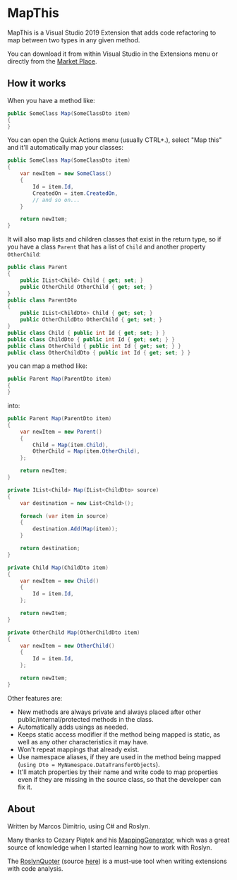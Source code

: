 # MapThis

MapThis is a Visual Studio 2019 Extension that adds code refactoring 
to map between two types in any given method.

You can download it from within Visual Studio in the Extensions menu or
directly from the 
[Market Place](https://marketplace.visualstudio.com/items?itemName=MarcosDimitrio.MapThisForVisualStudio2019).

## How it works

When you have a method like:

```csharp
public SomeClass Map(SomeClassDto item)
{
}
```
    
You can open the Quick Actions menu (usually CTRL+.), select "Map 
this" and it'll automatically map your classes:

```csharp
public SomeClass Map(SomeClassDto item)
{
    var newItem = new SomeClass()
    {
        Id = item.Id,
        CreatedOn = item.CreatedOn,
        // and so on...
    }

    return newItem;
}
```

It will also map lists and children classes that exist in the 
return type, so if you have a class `Parent` that has a list of 
`Child` and another property `OtherChild`:

```csharp
public class Parent
{
    public IList<Child> Child { get; set; }
    public OtherChild OtherChild { get; set; }
}
public class ParentDto
{
    public IList<ChildDto> Child { get; set; }
    public OtherChildDto OtherChild { get; set; }
}
public class Child { public int Id { get; set; } }
public class ChildDto { public int Id { get; set; } }
public class OtherChild { public int Id { get; set; } }
public class OtherChildDto { public int Id { get; set; } }
```

you can map a method like:

```csharp
public Parent Map(ParentDto item)
{
}
```

into:

```csharp
public Parent Map(ParentDto item)
{
    var newItem = new Parent()
    {
        Child = Map(item.Child),
        OtherChild = Map(item.OtherChild),
    };

    return newItem;
}

private IList<Child> Map(IList<ChildDto> source)
{
    var destination = new List<Child>();

    foreach (var item in source)
    {
        destination.Add(Map(item));
    }

    return destination;
}

private Child Map(ChildDto item)
{
    var newItem = new Child()
    {
        Id = item.Id,
    };

    return newItem;
}

private OtherChild Map(OtherChildDto item)
{
    var newItem = new OtherChild()
    {
        Id = item.Id,
    };

    return newItem;
}
```

Other features are:

- New methods are always private and always placed 
  after other public/internal/protected methods in the class.
- Automatically adds usings as needed.
- Keeps static access modifier if the method being mapped 
  is static, as well as any other characteristics it may have.
- Won't repeat mappings that already exist.
- Use namespace aliases, if they are used in the method
  being mapped (`using Dto = MyNamespace.DataTransferObjects`).
- It'll match properties by their name and write code 
  to map properties even if they are missing in the source 
  class, so that the developer can fix it.

## About

Written by Marcos Dimitrio, using C# and Roslyn.

Many thanks to Cezary Piątek and his 
[MappingGenerator](https://github.com/cezarypiatek/MappingGenerator), 
which was a great source of knowledge when I started learning how to
work with Roslyn.

The [RoslynQuoter](https://roslynquoter.azurewebsites.net/) 
(source [here](https://github.com/KirillOsenkov/RoslynQuoter)) is a 
must-use tool when writing extensions with code analysis.
